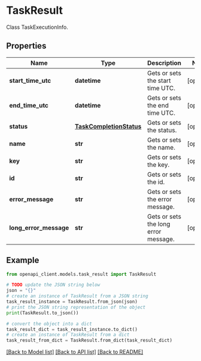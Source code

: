 # TaskResult

Class TaskExecutionInfo.

## Properties

Name | Type | Description | Notes
------------ | ------------- | ------------- | -------------
**start_time_utc** | **datetime** | Gets or sets the start time UTC. | [optional] 
**end_time_utc** | **datetime** | Gets or sets the end time UTC. | [optional] 
**status** | [**TaskCompletionStatus**](TaskCompletionStatus.md) | Gets or sets the status. | [optional] 
**name** | **str** | Gets or sets the name. | [optional] 
**key** | **str** | Gets or sets the key. | [optional] 
**id** | **str** | Gets or sets the id. | [optional] 
**error_message** | **str** | Gets or sets the error message. | [optional] 
**long_error_message** | **str** | Gets or sets the long error message. | [optional] 

## Example

```python
from openapi_client.models.task_result import TaskResult

# TODO update the JSON string below
json = "{}"
# create an instance of TaskResult from a JSON string
task_result_instance = TaskResult.from_json(json)
# print the JSON string representation of the object
print(TaskResult.to_json())

# convert the object into a dict
task_result_dict = task_result_instance.to_dict()
# create an instance of TaskResult from a dict
task_result_from_dict = TaskResult.from_dict(task_result_dict)
```
[[Back to Model list]](../README.md#documentation-for-models) [[Back to API list]](../README.md#documentation-for-api-endpoints) [[Back to README]](../README.md)


